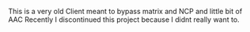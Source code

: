 This is a very old Client meant to bypass matrix and NCP and little bit of AAC
Recently I discontinued this project because I didnt really want to.
